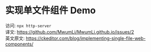 # 实现单文件组件 Demo


访问: `npx http-server`  
译文: <https://github.com/MwumLi/MwumLi.github.io/issues/2>  
英文原文: <https://ckeditor.com/blog/implementing-single-file-web-components/>  
